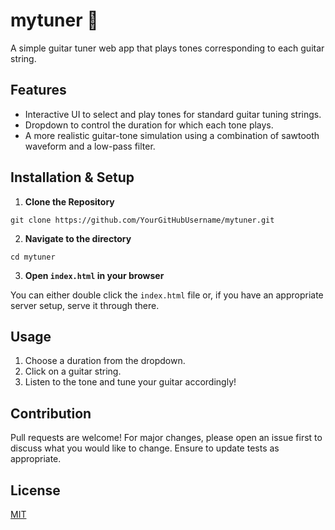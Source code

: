 # mytuner :guitar:

A simple guitar tuner web app that plays tones corresponding to each guitar string.

## Features

- Interactive UI to select and play tones for standard guitar tuning strings.
- Dropdown to control the duration for which each tone plays.
- A more realistic guitar-tone simulation using a combination of sawtooth waveform and a low-pass filter.

## Installation & Setup

1. **Clone the Repository**

  `git clone https://github.com/YourGitHubUsername/mytuner.git`


2. **Navigate to the directory**

`cd mytuner`


3. **Open `index.html` in your browser**

You can either double click the `index.html` file or, if you have an appropriate server setup, serve it through there.

## Usage

1. Choose a duration from the dropdown.
2. Click on a guitar string.
3. Listen to the tone and tune your guitar accordingly!

## Contribution

Pull requests are welcome! For major changes, please open an issue first to discuss what you would like to change. Ensure to update tests as appropriate.

## License

[MIT](https://choosealicense.com/licenses/mit/)

   
